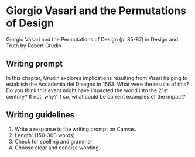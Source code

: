 # Giorgio Vasari and the Permutations of Design

Giorgio Vasari and the Permutations of Design \(p. 85-87\) in Design and Truth by Robert Grudin

## Writing prompt

In this chapter, Grudin explores implications resulting from Visari helping to establish the Accademia del Disegno in 1563. What were the results of this? Do you think this event might have impacted the world into the 21st century? If not, why? If so, what could be current examples of the impact?

## Writing guidelines

1. Write a response to the writing prompt on Canvas.
2. Length: \(150-300 words\)
3. Check for spelling and grammar.
4. Choose clear and concise wording.



